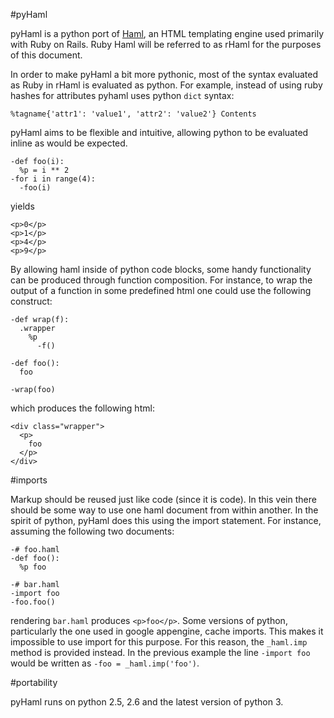 #pyHaml

pyHaml is a python port of [Haml](http://haml.hamptoncatlin.com), an HTML templating engine used primarily with Ruby on Rails.  Ruby Haml will be referred to as rHaml for the purposes of this document.

In order to make pyHaml a bit more pythonic, most of the syntax evaluated as Ruby in rHaml is evaluated as python.  For example, instead of using ruby hashes for attributes pyhaml uses python `dict` syntax:

    %tagname{'attr1': 'value1', 'attr2': 'value2'} Contents

pyHaml aims to be flexible and intuitive, allowing python to be evaluated inline as would be expected.

    -def foo(i):
      %p = i ** 2
    -for i in range(4):
      -foo(i)

yields

    <p>0</p>
    <p>1</p>
    <p>4</p>
    <p>9</p>

By allowing haml inside of python code blocks, some handy functionality can be produced through function composition.  For instance, to wrap the output of a function in some predefined html one could use the following construct:

    -def wrap(f):
      .wrapper
        %p
          -f()
    
    -def foo():
      foo
    
    -wrap(foo)

which produces the following html:

    <div class="wrapper">
      <p>
        foo
      </p>
    </div>

#imports

Markup should be reused just like code (since it is code).  In this vein there should be some way to use one haml document from within another.  In the spirit of python, pyHaml does this using the import statement.  For instance, assuming the following two documents:

    -# foo.haml
    -def foo():
      %p foo

    -# bar.haml
    -import foo
    -foo.foo()

rendering `bar.haml` produces `<p>foo</p>`.  Some versions of python, particularly the one used in google appengine, cache imports.  This makes it impossible to use import for this purpose.  For this reason, the `_haml.imp` method is provided instead.  In the previous example the line `-import foo` would be written as `-foo = _haml.imp('foo')`.

#portability

pyHaml runs on python 2.5, 2.6 and the latest version of python 3.
